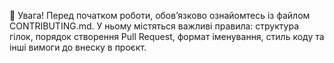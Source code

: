 📘 Увага!
Перед початком роботи, обов’язково ознайомтесь із файлом CONTRIBUTING.md.
У ньому містяться важливі правила: структура гілок, порядок створення Pull Request, формат іменування, стиль коду та інші вимоги до внеску в проєкт.
